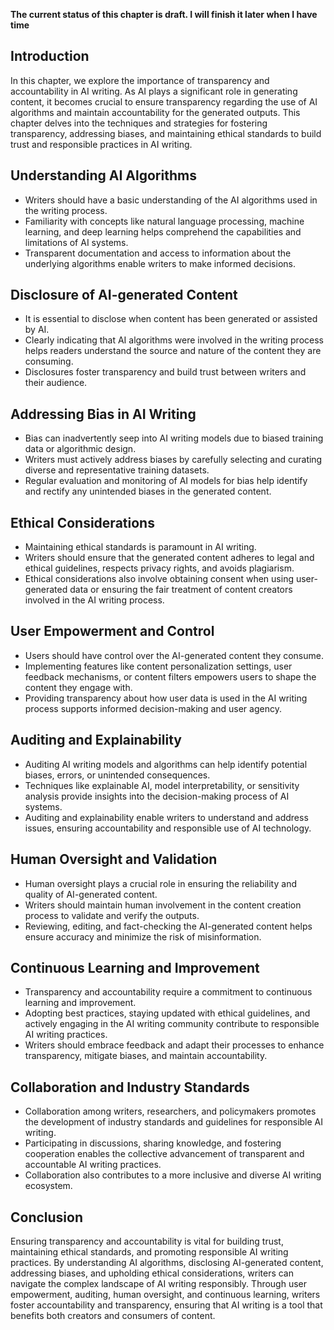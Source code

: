 **The current status of this chapter is draft. I will finish it later when I have time**

Introduction
------------

In this chapter, we explore the importance of transparency and accountability in AI writing. As AI plays a significant role in generating content, it becomes crucial to ensure transparency regarding the use of AI algorithms and maintain accountability for the generated outputs. This chapter delves into the techniques and strategies for fostering transparency, addressing biases, and maintaining ethical standards to build trust and responsible practices in AI writing.

Understanding AI Algorithms
---------------------------

* Writers should have a basic understanding of the AI algorithms used in the writing process.
* Familiarity with concepts like natural language processing, machine learning, and deep learning helps comprehend the capabilities and limitations of AI systems.
* Transparent documentation and access to information about the underlying algorithms enable writers to make informed decisions.

Disclosure of AI-generated Content
----------------------------------

* It is essential to disclose when content has been generated or assisted by AI.
* Clearly indicating that AI algorithms were involved in the writing process helps readers understand the source and nature of the content they are consuming.
* Disclosures foster transparency and build trust between writers and their audience.

Addressing Bias in AI Writing
-----------------------------

* Bias can inadvertently seep into AI writing models due to biased training data or algorithmic design.
* Writers must actively address biases by carefully selecting and curating diverse and representative training datasets.
* Regular evaluation and monitoring of AI models for bias help identify and rectify any unintended biases in the generated content.

Ethical Considerations
----------------------

* Maintaining ethical standards is paramount in AI writing.
* Writers should ensure that the generated content adheres to legal and ethical guidelines, respects privacy rights, and avoids plagiarism.
* Ethical considerations also involve obtaining consent when using user-generated data or ensuring the fair treatment of content creators involved in the AI writing process.

User Empowerment and Control
----------------------------

* Users should have control over the AI-generated content they consume.
* Implementing features like content personalization settings, user feedback mechanisms, or content filters empowers users to shape the content they engage with.
* Providing transparency about how user data is used in the AI writing process supports informed decision-making and user agency.

Auditing and Explainability
---------------------------

* Auditing AI writing models and algorithms can help identify potential biases, errors, or unintended consequences.
* Techniques like explainable AI, model interpretability, or sensitivity analysis provide insights into the decision-making process of AI systems.
* Auditing and explainability enable writers to understand and address issues, ensuring accountability and responsible use of AI technology.

Human Oversight and Validation
------------------------------

* Human oversight plays a crucial role in ensuring the reliability and quality of AI-generated content.
* Writers should maintain human involvement in the content creation process to validate and verify the outputs.
* Reviewing, editing, and fact-checking the AI-generated content helps ensure accuracy and minimize the risk of misinformation.

Continuous Learning and Improvement
-----------------------------------

* Transparency and accountability require a commitment to continuous learning and improvement.
* Adopting best practices, staying updated with ethical guidelines, and actively engaging in the AI writing community contribute to responsible AI writing practices.
* Writers should embrace feedback and adapt their processes to enhance transparency, mitigate biases, and maintain accountability.

Collaboration and Industry Standards
------------------------------------

* Collaboration among writers, researchers, and policymakers promotes the development of industry standards and guidelines for responsible AI writing.
* Participating in discussions, sharing knowledge, and fostering cooperation enables the collective advancement of transparent and accountable AI writing practices.
* Collaboration also contributes to a more inclusive and diverse AI writing ecosystem.

Conclusion
----------

Ensuring transparency and accountability is vital for building trust, maintaining ethical standards, and promoting responsible AI writing practices. By understanding AI algorithms, disclosing AI-generated content, addressing biases, and upholding ethical considerations, writers can navigate the complex landscape of AI writing responsibly. Through user empowerment, auditing, human oversight, and continuous learning, writers foster accountability and transparency, ensuring that AI writing is a tool that benefits both creators and consumers of content.
